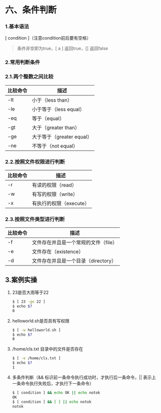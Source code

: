 # 六、条件判断

### 1.基本语法

[ condition ]（注意condition前后要有空格）

> 条件非空即为true，[ a ] 返回true，[] 返回false
> 

### 2.常用判断条件

### 2.1.两个整数之间比较

| 比较命令 | 描述 |
| --- | --- |
| -lt | 小于（less than） |
| -le | 小于等于（less equal） |
| -eq | 等于（equal） |
| -gt | 大于（greater than） |
| -ge | 大于等于（greater equal） |
| -ne | 不等于（not equal） |

### 2.2.按照文件权限进行判断

| 比较命令 | 描述 |
| --- | --- |
| -r | 有读的权限（read） |
| -w | 有写的权限（write） |
| -x | 有执行的权限（execute） |

### 2.3.按照文件类型进行判断

| 比较命令 | 描述 |
| --- | --- |
| -f | 文件存在并且是一个常规的文件（file） |
| -e | 文件存在（existence） |
| -d | 文件存在并且是一个目录（directory） |

## 3.案例实操

1. 23是否大雨等于22
    
    ```bash
    $ [ 23 -ge 22 ]
    $ echo $?
    0
    ```
    
2. helloworld.sh是否具有写权限
    
    ```bash
    $ [ -w helloworld.sh ]
    $ echo $?
    0
    ```
    
3. /home/cls.txt 目录中的文件是否存在
    
    ```bash
    $ [ -e /home/cls.txt ]
    $ echo $?
    1
    ```
    
4. 多条件判断（&& 标识前一条命令执行成功时，才执行后一条命令，|| 表示上一条命令执行失败后，才执行下一条命令）
    
    ```bash
    $ [ condition ] && echo OK || echo notok
    OK
    $ [ condition ] && [ ] || echo notok
    notok
    ```